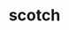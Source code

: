 ---
title: "scotch"
layout: cache
categories: [package, develop]
meta: {"compilers": ["gcc@11.4.0", "gcc@12.4.0", "intel-oneapi-compilers@2024.1.0", "intel-oneapi-compilers@2025.1.0"], "num_specs": 85, "num_specs_by_stack": {"aws-pcluster-neoverse_v1": 15, "aws-pcluster-x86_64_v4": 24, "e4s": 23, "e4s-neoverse-v2": 11, "e4s-oneapi": 12, "root": 85}, "oss": ["amzn2", "ubuntu22.04"], "platforms": ["linux"], "stacks": ["aws-pcluster-neoverse_v1", "aws-pcluster-x86_64_v4", "e4s", "e4s-neoverse-v2", "e4s-oneapi", "root"], "targets": ["neoverse_v1", "neoverse_v2", "x86_64_v3", "x86_64_v4"], "versions": ["6.0.9", "7.0.7"]}
spec_details: [{"compiler": "gcc@12.4.0", "hash": "2geffdlcauislpkz6jivjths7srrt7uv", "os": "amzn2", "platform": "linux", "size": "-", "stacks": ["aws-pcluster-neoverse_v1", "root"], "target": "neoverse_v1", "variants": ["build_system=makefile", "+compression", "~esmumps", "~int64", "~metis", "+mpi", "~mpi_thread", "~noarch", "+shared", "+threads"], "versions": ["6.0.9"]}, {"compiler": "intel-oneapi-compilers@2025.1.0", "hash": "2yj5wvaxxiyl6o6fjslcipddkatukiw7", "os": "ubuntu22.04", "platform": "linux", "size": "-", "stacks": ["e4s-oneapi", "root"], "target": "x86_64_v3", "variants": ["build_system=cmake", "build_type=Release", "+compression", "~esmumps", "generator=make", "~int64", "~ipo", "~metis", "+mpi", "~mpi_thread", "~noarch", "+shared", "+threads"], "versions": ["7.0.7"]}, {"compiler": "intel-oneapi-compilers@2024.1.0", "hash": "32sv2ut2mny54ienfrsbjkh2rpfrjvvd", "os": "amzn2", "platform": "linux", "size": "-", "stacks": ["aws-pcluster-x86_64_v4", "root"], "target": "x86_64_v3", "variants": ["build_system=makefile", "+compression", "~esmumps", "~int64", "~metis", "+mpi", "~mpi_thread", "~noarch", "+shared", "+threads"], "versions": ["6.0.9"]}, {"compiler": "gcc@11.4.0", "hash": "376dkl2s5diyc6p3zx2atbaumt736jxd", "os": "ubuntu22.04", "platform": "linux", "size": "-", "stacks": ["e4s-neoverse-v2", "root"], "target": "neoverse_v2", "variants": ["build_system=cmake", "build_type=Release", "+compression", "~esmumps", "generator=make", "~int64", "~ipo", "~metis", "+mpi", "~mpi_thread", "~noarch", "+shared", "+threads"], "versions": ["7.0.7"]}, {"compiler": "intel-oneapi-compilers@2024.1.0", "hash": "3d2m5esvk6dzlcxbmqeraenddnqxoimu", "os": "amzn2", "platform": "linux", "size": "-", "stacks": ["aws-pcluster-x86_64_v4", "root"], "target": "x86_64_v4", "variants": ["build_system=makefile", "+compression", "~esmumps", "~int64", "~metis", "+mpi", "~mpi_thread", "~noarch", "+shared", "+threads"], "versions": ["6.0.9"]}, {"compiler": "gcc@11.4.0", "hash": "3iu54hl4bnrt5recbcdkwb5nsa4rllkx", "os": "ubuntu22.04", "platform": "linux", "size": "-", "stacks": ["e4s", "root"], "target": "x86_64_v3", "variants": ["build_system=cmake", "build_type=Release", "+compression", "~esmumps", "generator=make", "~int64", "~ipo", "~metis", "+mpi", "~mpi_thread", "~noarch", "+shared", "+threads"], "versions": ["7.0.7"]}, {"compiler": "intel-oneapi-compilers@2024.1.0", "hash": "3rbkiphhydwznn4hraqqu3pmvbmvfh6o", "os": "amzn2", "platform": "linux", "size": "-", "stacks": ["aws-pcluster-x86_64_v4", "root"], "target": "x86_64_v4", "variants": ["build_system=makefile", "+compression", "~esmumps", "~int64", "~metis", "+mpi", "~mpi_thread", "~noarch", "+shared", "+threads"], "versions": ["6.0.9"]}, {"compiler": "intel-oneapi-compilers@2024.1.0", "hash": "4om5fyzdv6m3ocuytxnusj35ikjbce24", "os": "amzn2", "platform": "linux", "size": "-", "stacks": ["aws-pcluster-x86_64_v4", "root"], "target": "x86_64_v4", "variants": ["build_system=makefile", "+compression", "~esmumps", "~int64", "~metis", "+mpi", "~mpi_thread", "~noarch", "+shared", "+threads"], "versions": ["6.0.9"]}, {"compiler": "intel-oneapi-compilers@2024.1.0", "hash": "5piidbtbjtgduuvmu65e7trtl2qn6ksj", "os": "amzn2", "platform": "linux", "size": "-", "stacks": ["aws-pcluster-x86_64_v4", "root"], "target": "x86_64_v3", "variants": ["build_system=makefile", "+compression", "~esmumps", "~int64", "~metis", "+mpi", "~mpi_thread", "~noarch", "+shared", "+threads"], "versions": ["6.0.9"]}, {"compiler": "gcc@12.4.0", "hash": "6ucnerer7u6dweenb2qllstlgwxuadv2", "os": "amzn2", "platform": "linux", "size": "-", "stacks": ["aws-pcluster-neoverse_v1", "root"], "target": "neoverse_v1", "variants": ["build_system=makefile", "+compression", "~esmumps", "~int64", "~metis", "+mpi", "~mpi_thread", "~noarch", "+shared", "+threads"], "versions": ["6.0.9"]}, {"compiler": "gcc@12.4.0", "hash": "7cw5ewr7n77wspnsp4hkclaqzrnzvlcd", "os": "amzn2", "platform": "linux", "size": "-", "stacks": ["aws-pcluster-neoverse_v1", "root"], "target": "neoverse_v1", "variants": ["build_system=makefile", "+compression", "~esmumps", "~int64", "~metis", "+mpi", "~mpi_thread", "~noarch", "+shared", "+threads"], "versions": ["6.0.9"]}, {"compiler": "gcc@11.4.0", "hash": "azzstvgdarbqvbtkltey7miwi3ym4szv", "os": "ubuntu22.04", "platform": "linux", "size": "-", "stacks": ["e4s", "root"], "target": "x86_64_v3", "variants": ["build_system=cmake", "build_type=Release", "+compression", "~esmumps", "generator=make", "~int64", "~ipo", "~metis", "+mpi", "~mpi_thread", "~noarch", "+shared", "+threads"], "versions": ["7.0.7"]}, {"compiler": "gcc@11.4.0", "hash": "behjwvaf36u4kyowg7sugfkvd5kjueu4", "os": "ubuntu22.04", "platform": "linux", "size": "-", "stacks": ["e4s-neoverse-v2", "root"], "target": "neoverse_v2", "variants": ["build_system=cmake", "build_type=Release", "+compression", "~esmumps", "generator=make", "~int64", "~ipo", "~metis", "+mpi", "~mpi_thread", "~noarch", "+shared", "+threads"], "versions": ["7.0.7"]}, {"compiler": "gcc@11.4.0", "hash": "ckgnqjlavqcr5rvvu7doaxhnp77h7kpf", "os": "ubuntu22.04", "platform": "linux", "size": "-", "stacks": ["e4s", "root"], "target": "x86_64_v3", "variants": ["build_system=cmake", "build_type=Release", "+compression", "~esmumps", "generator=make", "~int64", "~ipo", "~metis", "+mpi", "~mpi_thread", "~noarch", "+shared", "+threads"], "versions": ["7.0.7"]}, {"compiler": "intel-oneapi-compilers@2024.1.0", "hash": "clxpdvbggk45yxdklikr3ecarh6cldqc", "os": "amzn2", "platform": "linux", "size": "-", "stacks": ["aws-pcluster-x86_64_v4", "root"], "target": "x86_64_v4", "variants": ["build_system=makefile", "+compression", "~esmumps", "~int64", "~metis", "+mpi", "~mpi_thread", "~noarch", "+shared", "+threads"], "versions": ["6.0.9"]}, {"compiler": "gcc@11.4.0", "hash": "cu5yda54brt67ahfrrfav72knizgskra", "os": "ubuntu22.04", "platform": "linux", "size": "-", "stacks": ["e4s", "root"], "target": "x86_64_v3", "variants": ["build_system=cmake", "build_type=Release", "+compression", "~esmumps", "generator=make", "~int64", "~ipo", "~metis", "+mpi", "~mpi_thread", "~noarch", "+shared", "+threads"], "versions": ["7.0.7"]}, {"compiler": "gcc@12.4.0", "hash": "cwbg2jmpz7polq4uv4s2prxjzc75uuiz", "os": "amzn2", "platform": "linux", "size": "-", "stacks": ["aws-pcluster-neoverse_v1", "root"], "target": "neoverse_v1", "variants": ["build_system=makefile", "+compression", "~esmumps", "~int64", "~metis", "+mpi", "~mpi_thread", "~noarch", "+shared", "+threads"], "versions": ["6.0.9"]}, {"compiler": "intel-oneapi-compilers@2025.1.0", "hash": "czkgwuklt7obxziwsvgrpm5ibuutbead", "os": "ubuntu22.04", "platform": "linux", "size": "-", "stacks": ["e4s-oneapi", "root"], "target": "x86_64_v3", "variants": ["build_system=cmake", "build_type=Release", "+compression", "~esmumps", "generator=make", "~int64", "~ipo", "~metis", "+mpi", "~mpi_thread", "~noarch", "+shared", "+threads"], "versions": ["7.0.7"]}, {"compiler": "intel-oneapi-compilers@2024.1.0", "hash": "d3k3gicuvopdmhn53hpognkshgoejddi", "os": "amzn2", "platform": "linux", "size": "-", "stacks": ["aws-pcluster-x86_64_v4", "root"], "target": "x86_64_v4", "variants": ["build_system=makefile", "+compression", "~esmumps", "~int64", "~metis", "+mpi", "~mpi_thread", "~noarch", "+shared", "+threads"], "versions": ["6.0.9"]}, {"compiler": "intel-oneapi-compilers@2024.1.0", "hash": "de66q57eipehx3fewt72ikwwy5dgm7wt", "os": "amzn2", "platform": "linux", "size": "-", "stacks": ["aws-pcluster-x86_64_v4", "root"], "target": "x86_64_v4", "variants": ["build_system=makefile", "+compression", "~esmumps", "~int64", "~metis", "+mpi", "~mpi_thread", "~noarch", "+shared", "+threads"], "versions": ["6.0.9"]}, {"compiler": "intel-oneapi-compilers@2024.1.0", "hash": "dhinkd6ouc7uijfzabrhjksvjpvjzmpk", "os": "amzn2", "platform": "linux", "size": "-", "stacks": ["aws-pcluster-x86_64_v4", "root"], "target": "x86_64_v4", "variants": ["build_system=makefile", "+compression", "~esmumps", "~int64", "~metis", "+mpi", "~mpi_thread", "~noarch", "+shared", "+threads"], "versions": ["6.0.9"]}, {"compiler": "intel-oneapi-compilers@2025.1.0", "hash": "dmosjjk6itawy52273vzfwvtjq7nu26j", "os": "ubuntu22.04", "platform": "linux", "size": "-", "stacks": ["e4s-oneapi", "root"], "target": "x86_64_v3", "variants": ["build_system=cmake", "build_type=Release", "+compression", "~esmumps", "generator=make", "~int64", "~ipo", "~metis", "+mpi", "~mpi_thread", "~noarch", "+shared", "+threads"], "versions": ["7.0.7"]}, {"compiler": "intel-oneapi-compilers@2024.1.0", "hash": "dnod745aevo5u4vjalxyctch75pb6vzz", "os": "amzn2", "platform": "linux", "size": "-", "stacks": ["aws-pcluster-x86_64_v4", "root"], "target": "x86_64_v3", "variants": ["build_system=makefile", "+compression", "~esmumps", "~int64", "~metis", "+mpi", "~mpi_thread", "~noarch", "+shared", "+threads"], "versions": ["6.0.9"]}, {"compiler": "intel-oneapi-compilers@2024.1.0", "hash": "dw53tis57g3eimlv5q4pmvdizh42xv2f", "os": "amzn2", "platform": "linux", "size": "-", "stacks": ["aws-pcluster-x86_64_v4", "root"], "target": "x86_64_v3", "variants": ["build_system=makefile", "+compression", "~esmumps", "~int64", "~metis", "+mpi", "~mpi_thread", "~noarch", "+shared", "+threads"], "versions": ["6.0.9"]}, {"compiler": "gcc@12.4.0", "hash": "edl5qoufvwjl34hq562bld6fwmzocjco", "os": "amzn2", "platform": "linux", "size": "-", "stacks": ["aws-pcluster-neoverse_v1", "root"], "target": "neoverse_v1", "variants": ["build_system=makefile", "+compression", "~esmumps", "~int64", "~metis", "+mpi", "~mpi_thread", "~noarch", "+shared", "+threads"], "versions": ["6.0.9"]}, {"compiler": "gcc@11.4.0", "hash": "edmzdyc7kahdvd6dcvbr65ba7sj5mito", "os": "ubuntu22.04", "platform": "linux", "size": "-", "stacks": ["e4s", "root"], "target": "x86_64_v3", "variants": ["build_system=cmake", "build_type=Release", "+compression", "~esmumps", "generator=make", "~int64", "~ipo", "~metis", "+mpi", "~mpi_thread", "~noarch", "+shared", "+threads"], "versions": ["7.0.7"]}, {"compiler": "intel-oneapi-compilers@2024.1.0", "hash": "esqelokxwapicqzsyotamarnphexfskn", "os": "amzn2", "platform": "linux", "size": "-", "stacks": ["aws-pcluster-x86_64_v4", "root"], "target": "x86_64_v3", "variants": ["build_system=makefile", "+compression", "~esmumps", "~int64", "~metis", "+mpi", "~mpi_thread", "~noarch", "+shared", "+threads"], "versions": ["6.0.9"]}, {"compiler": "intel-oneapi-compilers@2024.1.0", "hash": "ex6qthqnugqa6rmuhwl47zm5kdhr5h2z", "os": "amzn2", "platform": "linux", "size": "-", "stacks": ["aws-pcluster-x86_64_v4", "root"], "target": "x86_64_v4", "variants": ["build_system=makefile", "+compression", "~esmumps", "~int64", "~metis", "+mpi", "~mpi_thread", "~noarch", "+shared", "+threads"], "versions": ["6.0.9"]}, {"compiler": "gcc@11.4.0", "hash": "fimutoffrjyfpwpcgr2wkvrhn7b6fh4l", "os": "ubuntu22.04", "platform": "linux", "size": "-", "stacks": ["e4s", "root"], "target": "x86_64_v3", "variants": ["build_system=cmake", "build_type=Release", "+compression", "~esmumps", "generator=make", "~int64", "~ipo", "~metis", "+mpi", "~mpi_thread", "~noarch", "+shared", "+threads"], "versions": ["7.0.7"]}, {"compiler": "gcc@11.4.0", "hash": "fmkwarjonxqq5k2kvmmwrikwrx2upajh", "os": "ubuntu22.04", "platform": "linux", "size": "-", "stacks": ["e4s-neoverse-v2", "root"], "target": "neoverse_v2", "variants": ["build_system=cmake", "build_type=Release", "+compression", "~esmumps", "generator=make", "~int64", "~ipo", "~metis", "+mpi", "~mpi_thread", "~noarch", "+shared", "+threads"], "versions": ["7.0.7"]}, {"compiler": "gcc@11.4.0", "hash": "geba2qrghm6zqdyeh2lly5tjzwyfjyhv", "os": "ubuntu22.04", "platform": "linux", "size": "-", "stacks": ["e4s", "root"], "target": "x86_64_v3", "variants": ["build_system=cmake", "build_type=Release", "+compression", "~esmumps", "generator=make", "~int64", "~ipo", "~metis", "+mpi", "~mpi_thread", "~noarch", "+shared", "+threads"], "versions": ["7.0.7"]}, {"compiler": "gcc@11.4.0", "hash": "hapxn4ijqy5yvmxvjph5wdie44noaz4u", "os": "ubuntu22.04", "platform": "linux", "size": "-", "stacks": ["e4s", "root"], "target": "x86_64_v3", "variants": ["build_system=cmake", "build_type=Release", "+compression", "~esmumps", "generator=make", "~int64", "~ipo", "~metis", "+mpi", "~mpi_thread", "~noarch", "+shared", "+threads"], "versions": ["7.0.7"]}, {"compiler": "gcc@11.4.0", "hash": "htlke5ca263ofllujporpuunoi562h5y", "os": "ubuntu22.04", "platform": "linux", "size": "-", "stacks": ["e4s-neoverse-v2", "root"], "target": "neoverse_v2", "variants": ["build_system=cmake", "build_type=Release", "+compression", "~esmumps", "generator=make", "~int64", "~ipo", "~metis", "+mpi", "~mpi_thread", "~noarch", "+shared", "+threads"], "versions": ["7.0.7"]}, {"compiler": "intel-oneapi-compilers@2025.1.0", "hash": "husipywc45e5kphsyhsvfnlg2y44havv", "os": "ubuntu22.04", "platform": "linux", "size": "-", "stacks": ["e4s-oneapi", "root"], "target": "x86_64_v3", "variants": ["build_system=cmake", "build_type=Release", "+compression", "~esmumps", "generator=make", "~int64", "~ipo", "~metis", "+mpi", "~mpi_thread", "~noarch", "+shared", "+threads"], "versions": ["7.0.7"]}, {"compiler": "gcc@11.4.0", "hash": "huyunkgxfbs24mzxoae6sio4e7a5k3vj", "os": "ubuntu22.04", "platform": "linux", "size": "-", "stacks": ["e4s-neoverse-v2", "root"], "target": "neoverse_v2", "variants": ["build_system=cmake", "build_type=Release", "+compression", "~esmumps", "generator=make", "~int64", "~ipo", "~metis", "+mpi", "~mpi_thread", "~noarch", "+shared", "+threads"], "versions": ["7.0.7"]}, {"compiler": "gcc@12.4.0", "hash": "hxnxeuhv4ybpuc4kdot2ityjz2fqmvlr", "os": "amzn2", "platform": "linux", "size": "-", "stacks": ["aws-pcluster-neoverse_v1", "root"], "target": "neoverse_v1", "variants": ["build_system=makefile", "+compression", "~esmumps", "~int64", "~metis", "+mpi", "~mpi_thread", "~noarch", "+shared", "+threads"], "versions": ["6.0.9"]}, {"compiler": "gcc@11.4.0", "hash": "i4ek5bywjgx22gu627ou52rk5ms5uzby", "os": "ubuntu22.04", "platform": "linux", "size": "-", "stacks": ["e4s", "root"], "target": "x86_64_v3", "variants": ["build_system=cmake", "build_type=Release", "+compression", "~esmumps", "generator=make", "~int64", "~ipo", "~metis", "+mpi", "~mpi_thread", "~noarch", "+shared", "+threads"], "versions": ["7.0.7"]}, {"compiler": "gcc@11.4.0", "hash": "iajrtpr3pdfy2a2pljrwuwvg5e6d6ego", "os": "ubuntu22.04", "platform": "linux", "size": "-", "stacks": ["e4s-neoverse-v2", "root"], "target": "neoverse_v2", "variants": ["build_system=cmake", "build_type=Release", "+compression", "~esmumps", "generator=make", "~int64", "~ipo", "~metis", "+mpi", "~mpi_thread", "~noarch", "+shared", "+threads"], "versions": ["7.0.7"]}, {"compiler": "gcc@12.4.0", "hash": "ibqxdmepzilmdjswboeft4gaztibm6nd", "os": "amzn2", "platform": "linux", "size": "-", "stacks": ["aws-pcluster-neoverse_v1", "root"], "target": "neoverse_v1", "variants": ["build_system=makefile", "+compression", "~esmumps", "~int64", "~metis", "+mpi", "~mpi_thread", "~noarch", "+shared", "+threads"], "versions": ["6.0.9"]}, {"compiler": "intel-oneapi-compilers@2025.1.0", "hash": "iwgrcm3dzkscm5ikolp7qcwwvhohhxqq", "os": "ubuntu22.04", "platform": "linux", "size": "-", "stacks": ["e4s-oneapi", "root"], "target": "x86_64_v3", "variants": ["build_system=cmake", "build_type=Release", "+compression", "~esmumps", "generator=make", "~int64", "~ipo", "~metis", "+mpi", "~mpi_thread", "~noarch", "+shared", "+threads"], "versions": ["7.0.7"]}, {"compiler": "intel-oneapi-compilers@2025.1.0", "hash": "jz4wd7svrggjssrxwda6qstv25uhyl7w", "os": "ubuntu22.04", "platform": "linux", "size": "-", "stacks": ["e4s-oneapi", "root"], "target": "x86_64_v3", "variants": ["build_system=cmake", "build_type=Release", "+compression", "~esmumps", "generator=make", "~int64", "~ipo", "~metis", "+mpi", "~mpi_thread", "~noarch", "+shared", "+threads"], "versions": ["7.0.7"]}, {"compiler": "gcc@11.4.0", "hash": "k72wiras5n35b2jcbic44h27423bslz2", "os": "ubuntu22.04", "platform": "linux", "size": "-", "stacks": ["e4s", "root"], "target": "x86_64_v3", "variants": ["build_system=cmake", "build_type=Release", "+compression", "~esmumps", "generator=make", "~int64", "~ipo", "~metis", "+mpi", "~mpi_thread", "~noarch", "+shared", "+threads"], "versions": ["7.0.7"]}, {"compiler": "gcc@11.4.0", "hash": "k7xlrrmunlnr2gg7oq2mxlqucqmnwklw", "os": "ubuntu22.04", "platform": "linux", "size": "-", "stacks": ["e4s", "root"], "target": "x86_64_v3", "variants": ["build_system=cmake", "build_type=Release", "+compression", "~esmumps", "generator=make", "~int64", "~ipo", "~metis", "+mpi", "~mpi_thread", "~noarch", "+shared", "+threads"], "versions": ["7.0.7"]}, {"compiler": "gcc@12.4.0", "hash": "kbnqvklv3iromsyktknfjlhyaahdbulb", "os": "amzn2", "platform": "linux", "size": "-", "stacks": ["aws-pcluster-neoverse_v1", "root"], "target": "neoverse_v1", "variants": ["build_system=makefile", "+compression", "~esmumps", "~int64", "~metis", "+mpi", "~mpi_thread", "~noarch", "+shared", "+threads"], "versions": ["6.0.9"]}, {"compiler": "gcc@11.4.0", "hash": "kwdlyxprpt2hzrcowvimkramzgzzp3lf", "os": "ubuntu22.04", "platform": "linux", "size": "-", "stacks": ["e4s-neoverse-v2", "root"], "target": "neoverse_v2", "variants": ["build_system=cmake", "build_type=Release", "+compression", "~esmumps", "generator=make", "~int64", "~ipo", "~metis", "+mpi", "~mpi_thread", "~noarch", "+shared", "+threads"], "versions": ["7.0.7"]}, {"compiler": "intel-oneapi-compilers@2025.1.0", "hash": "l36vsfzjqrswmpyp3avf3d7aqn2dpeoh", "os": "ubuntu22.04", "platform": "linux", "size": "-", "stacks": ["e4s-oneapi", "root"], "target": "x86_64_v3", "variants": ["build_system=cmake", "build_type=Release", "+compression", "~esmumps", "generator=make", "~int64", "~ipo", "~metis", "+mpi", "~mpi_thread", "~noarch", "+shared", "+threads"], "versions": ["7.0.7"]}, {"compiler": "gcc@11.4.0", "hash": "lneauotpcudldztj6i7cci3suh55lhwh", "os": "ubuntu22.04", "platform": "linux", "size": "-", "stacks": ["e4s", "root"], "target": "x86_64_v3", "variants": ["build_system=cmake", "build_type=Release", "+compression", "~esmumps", "generator=make", "~int64", "~ipo", "~metis", "+mpi", "~mpi_thread", "~noarch", "+shared", "+threads"], "versions": ["7.0.7"]}, {"compiler": "gcc@11.4.0", "hash": "m4lm2744ipimr4sxpdexcro5uoniubx2", "os": "ubuntu22.04", "platform": "linux", "size": "-", "stacks": ["e4s", "root"], "target": "x86_64_v3", "variants": ["build_system=cmake", "build_type=Release", "+compression", "~esmumps", "generator=make", "~int64", "~ipo", "~metis", "+mpi", "~mpi_thread", "~noarch", "+shared", "+threads"], "versions": ["7.0.7"]}, {"compiler": "gcc@11.4.0", "hash": "miobzt7epl7kywtvr64q2qeprvizzpza", "os": "ubuntu22.04", "platform": "linux", "size": "-", "stacks": ["e4s", "root"], "target": "x86_64_v3", "variants": ["build_system=cmake", "build_type=Release", "+compression", "~esmumps", "generator=make", "~int64", "~ipo", "~metis", "+mpi", "~mpi_thread", "~noarch", "+shared", "+threads"], "versions": ["7.0.7"]}, {"compiler": "intel-oneapi-compilers@2024.1.0", "hash": "n3m6o224tg3nnictu3cmt2rsi4e4ho5f", "os": "amzn2", "platform": "linux", "size": "-", "stacks": ["aws-pcluster-x86_64_v4", "root"], "target": "x86_64_v3", "variants": ["build_system=makefile", "+compression", "~esmumps", "~int64", "~metis", "+mpi", "~mpi_thread", "~noarch", "+shared", "+threads"], "versions": ["6.0.9"]}, {"compiler": "gcc@11.4.0", "hash": "nexww56j3k3rintzpeoprt7uktjwqcba", "os": "ubuntu22.04", "platform": "linux", "size": "-", "stacks": ["e4s", "root"], "target": "x86_64_v3", "variants": ["build_system=cmake", "build_type=Release", "+compression", "~esmumps", "generator=make", "~int64", "~ipo", "~metis", "+mpi", "~mpi_thread", "~noarch", "+shared", "+threads"], "versions": ["7.0.7"]}, {"compiler": "intel-oneapi-compilers@2025.1.0", "hash": "nohocoeykij7hnhsfsd2qta3xwuejd5w", "os": "ubuntu22.04", "platform": "linux", "size": "-", "stacks": ["e4s-oneapi", "root"], "target": "x86_64_v3", "variants": ["build_system=cmake", "build_type=Release", "+compression", "~esmumps", "generator=make", "~int64", "~ipo", "~metis", "+mpi", "~mpi_thread", "~noarch", "+shared", "+threads"], "versions": ["7.0.7"]}, {"compiler": "gcc@11.4.0", "hash": "nqllrjlzblefoly4ieyorw6uc7icsuc6", "os": "ubuntu22.04", "platform": "linux", "size": "-", "stacks": ["e4s", "root"], "target": "x86_64_v3", "variants": ["build_system=cmake", "build_type=Release", "+compression", "~esmumps", "generator=make", "~int64", "~ipo", "~metis", "+mpi", "~mpi_thread", "~noarch", "+shared", "+threads"], "versions": ["7.0.7"]}, {"compiler": "intel-oneapi-compilers@2024.1.0", "hash": "phwmluqjrb7luifgrjvnic54u47xkek5", "os": "amzn2", "platform": "linux", "size": "-", "stacks": ["aws-pcluster-x86_64_v4", "root"], "target": "x86_64_v4", "variants": ["build_system=makefile", "+compression", "~esmumps", "~int64", "~metis", "+mpi", "~mpi_thread", "~noarch", "+shared", "+threads"], "versions": ["6.0.9"]}, {"compiler": "intel-oneapi-compilers@2024.1.0", "hash": "piher63jb7ay2nv4jbofsxip4g4gzzgh", "os": "amzn2", "platform": "linux", "size": "-", "stacks": ["aws-pcluster-x86_64_v4", "root"], "target": "x86_64_v4", "variants": ["build_system=makefile", "+compression", "~esmumps", "~int64", "~metis", "+mpi", "~mpi_thread", "~noarch", "+shared", "+threads"], "versions": ["6.0.9"]}, {"compiler": "intel-oneapi-compilers@2024.1.0", "hash": "puofxzqfwyjs5stuzjs46ekkzrvrurth", "os": "amzn2", "platform": "linux", "size": "-", "stacks": ["aws-pcluster-x86_64_v4", "root"], "target": "x86_64_v3", "variants": ["build_system=makefile", "+compression", "~esmumps", "~int64", "~metis", "+mpi", "~mpi_thread", "~noarch", "+shared", "+threads"], "versions": ["6.0.9"]}, {"compiler": "gcc@11.4.0", "hash": "sgbwh3t3qhxqn7vgvzgmsliv4s3n4vns", "os": "ubuntu22.04", "platform": "linux", "size": "-", "stacks": ["e4s-neoverse-v2", "root"], "target": "neoverse_v2", "variants": ["build_system=cmake", "build_type=Release", "+compression", "~esmumps", "generator=make", "~int64", "~ipo", "~metis", "+mpi", "~mpi_thread", "~noarch", "+shared", "+threads"], "versions": ["7.0.7"]}, {"compiler": "intel-oneapi-compilers@2024.1.0", "hash": "sqgrxklxeike2hgqwc5gbmxaqpyvxnxr", "os": "amzn2", "platform": "linux", "size": "-", "stacks": ["aws-pcluster-x86_64_v4", "root"], "target": "x86_64_v3", "variants": ["build_system=makefile", "+compression", "~esmumps", "~int64", "~metis", "+mpi", "~mpi_thread", "~noarch", "+shared", "+threads"], "versions": ["6.0.9"]}, {"compiler": "gcc@11.4.0", "hash": "syuhzrfafzznftk2ah6jgpjnb226gstk", "os": "ubuntu22.04", "platform": "linux", "size": "-", "stacks": ["e4s", "root"], "target": "x86_64_v3", "variants": ["build_system=cmake", "build_type=Release", "+compression", "~esmumps", "generator=make", "~int64", "~ipo", "~metis", "+mpi", "~mpi_thread", "~noarch", "+shared", "+threads"], "versions": ["7.0.7"]}, {"compiler": "gcc@12.4.0", "hash": "t5vz6mgdx5nts74if6nd5mn3ehrmmuab", "os": "amzn2", "platform": "linux", "size": "-", "stacks": ["aws-pcluster-neoverse_v1", "root"], "target": "neoverse_v1", "variants": ["build_system=makefile", "+compression", "~esmumps", "~int64", "~metis", "+mpi", "~mpi_thread", "~noarch", "+shared", "+threads"], "versions": ["6.0.9"]}, {"compiler": "gcc@12.4.0", "hash": "tduqnq6wgjllrewquu5lltni2v5k2xnb", "os": "amzn2", "platform": "linux", "size": "-", "stacks": ["aws-pcluster-neoverse_v1", "root"], "target": "neoverse_v1", "variants": ["build_system=makefile", "+compression", "~esmumps", "~int64", "~metis", "+mpi", "~mpi_thread", "~noarch", "+shared", "+threads"], "versions": ["6.0.9"]}, {"compiler": "gcc@11.4.0", "hash": "ti6qaoa5wtovlmfq2rqdtknq7eq2c2mz", "os": "ubuntu22.04", "platform": "linux", "size": "-", "stacks": ["e4s", "root"], "target": "x86_64_v3", "variants": ["build_system=cmake", "build_type=Release", "+compression", "~esmumps", "generator=make", "~int64", "~ipo", "~metis", "+mpi", "~mpi_thread", "~noarch", "+shared", "+threads"], "versions": ["7.0.7"]}, {"compiler": "gcc@11.4.0", "hash": "trzxuqrhxqid5ekwwt22pmfskwxtxcrv", "os": "ubuntu22.04", "platform": "linux", "size": "-", "stacks": ["e4s-neoverse-v2", "root"], "target": "neoverse_v2", "variants": ["build_system=cmake", "build_type=Release", "+compression", "~esmumps", "generator=make", "~int64", "~ipo", "~metis", "+mpi", "~mpi_thread", "~noarch", "+shared", "+threads"], "versions": ["7.0.7"]}, {"compiler": "gcc@12.4.0", "hash": "umk7yiejsqdvlwkakd5qtzgbxefs4v7e", "os": "amzn2", "platform": "linux", "size": "-", "stacks": ["aws-pcluster-neoverse_v1", "root"], "target": "neoverse_v1", "variants": ["build_system=makefile", "+compression", "~esmumps", "~int64", "~metis", "+mpi", "~mpi_thread", "~noarch", "+shared", "+threads"], "versions": ["6.0.9"]}, {"compiler": "intel-oneapi-compilers@2024.1.0", "hash": "undkohq524ielgbwzxau7425by3cnmdr", "os": "amzn2", "platform": "linux", "size": "-", "stacks": ["aws-pcluster-x86_64_v4", "root"], "target": "x86_64_v3", "variants": ["build_system=makefile", "+compression", "~esmumps", "~int64", "~metis", "+mpi", "~mpi_thread", "~noarch", "+shared", "+threads"], "versions": ["6.0.9"]}, {"compiler": "intel-oneapi-compilers@2025.1.0", "hash": "vkxvzbf3brxa26mmcz7niebr3gv5nplf", "os": "ubuntu22.04", "platform": "linux", "size": "-", "stacks": ["e4s-oneapi", "root"], "target": "x86_64_v3", "variants": ["build_system=cmake", "build_type=Release", "+compression", "~esmumps", "generator=make", "~int64", "~ipo", "~metis", "+mpi", "~mpi_thread", "~noarch", "+shared", "+threads"], "versions": ["7.0.7"]}, {"compiler": "gcc@12.4.0", "hash": "voplq3ks7xgue2df45nu3lpkdi2os6af", "os": "amzn2", "platform": "linux", "size": "-", "stacks": ["aws-pcluster-neoverse_v1", "root"], "target": "neoverse_v1", "variants": ["build_system=makefile", "+compression", "~esmumps", "~int64", "~metis", "+mpi", "~mpi_thread", "~noarch", "+shared", "+threads"], "versions": ["6.0.9"]}, {"compiler": "intel-oneapi-compilers@2024.1.0", "hash": "vp3rg2ds4gcg5lujshuf4dmmjqalvqef", "os": "amzn2", "platform": "linux", "size": "-", "stacks": ["aws-pcluster-x86_64_v4", "root"], "target": "x86_64_v4", "variants": ["build_system=makefile", "+compression", "~esmumps", "~int64", "~metis", "+mpi", "~mpi_thread", "~noarch", "+shared", "+threads"], "versions": ["6.0.9"]}, {"compiler": "intel-oneapi-compilers@2025.1.0", "hash": "wqef5fjcqtbbhgxnca5dnkdu37ujvp3p", "os": "ubuntu22.04", "platform": "linux", "size": "-", "stacks": ["e4s-oneapi", "root"], "target": "x86_64_v3", "variants": ["build_system=cmake", "build_type=Release", "+compression", "~esmumps", "generator=make", "~int64", "~ipo", "~metis", "+mpi", "~mpi_thread", "~noarch", "+shared", "+threads"], "versions": ["7.0.7"]}, {"compiler": "intel-oneapi-compilers@2024.1.0", "hash": "wsjp5kzhshzgfl4d7vwjloynha62z5qa", "os": "amzn2", "platform": "linux", "size": "-", "stacks": ["aws-pcluster-x86_64_v4", "root"], "target": "x86_64_v3", "variants": ["build_system=makefile", "+compression", "~esmumps", "~int64", "~metis", "+mpi", "~mpi_thread", "~noarch", "+shared", "+threads"], "versions": ["6.0.9"]}, {"compiler": "gcc@11.4.0", "hash": "wulcsbqdimmy7ezpmsais4kfdv6pupgb", "os": "ubuntu22.04", "platform": "linux", "size": "-", "stacks": ["e4s", "root"], "target": "x86_64_v3", "variants": ["build_system=cmake", "build_type=Release", "+compression", "~esmumps", "generator=make", "~int64", "~ipo", "~metis", "+mpi", "~mpi_thread", "~noarch", "+shared", "+threads"], "versions": ["7.0.7"]}, {"compiler": "gcc@11.4.0", "hash": "wvcovolmvptqbfjcyacuznubcz5zxafd", "os": "ubuntu22.04", "platform": "linux", "size": "-", "stacks": ["e4s-neoverse-v2", "root"], "target": "neoverse_v2", "variants": ["build_system=cmake", "build_type=Release", "+compression", "~esmumps", "generator=make", "~int64", "~ipo", "~metis", "+mpi", "~mpi_thread", "~noarch", "+shared", "+threads"], "versions": ["7.0.7"]}, {"compiler": "intel-oneapi-compilers@2025.1.0", "hash": "wvt5p3ss73hu2rqnzfn4b7wygcta7oir", "os": "ubuntu22.04", "platform": "linux", "size": "-", "stacks": ["e4s-oneapi", "root"], "target": "x86_64_v3", "variants": ["build_system=cmake", "build_type=Release", "+compression", "~esmumps", "generator=make", "~int64", "~ipo", "~metis", "+mpi", "~mpi_thread", "~noarch", "+shared", "+threads"], "versions": ["7.0.7"]}, {"compiler": "gcc@11.4.0", "hash": "x2vgsh2vkvf7rqwku5akjattygqghtoz", "os": "ubuntu22.04", "platform": "linux", "size": "-", "stacks": ["e4s", "root"], "target": "x86_64_v3", "variants": ["build_system=cmake", "build_type=Release", "+compression", "~esmumps", "generator=make", "~int64", "~ipo", "~metis", "+mpi", "~mpi_thread", "~noarch", "+shared", "+threads"], "versions": ["7.0.7"]}, {"compiler": "intel-oneapi-compilers@2024.1.0", "hash": "xgpfcru34ogsllbmwgjiull6u6is73se", "os": "amzn2", "platform": "linux", "size": "-", "stacks": ["aws-pcluster-x86_64_v4", "root"], "target": "x86_64_v3", "variants": ["build_system=makefile", "+compression", "~esmumps", "~int64", "~metis", "+mpi", "~mpi_thread", "~noarch", "+shared", "+threads"], "versions": ["6.0.9"]}, {"compiler": "gcc@12.4.0", "hash": "xhiuwq7ztgf4gfucxvftzi65h7b2jqza", "os": "amzn2", "platform": "linux", "size": "-", "stacks": ["aws-pcluster-neoverse_v1", "root"], "target": "neoverse_v1", "variants": ["build_system=makefile", "+compression", "~esmumps", "~int64", "~metis", "+mpi", "~mpi_thread", "~noarch", "+shared", "+threads"], "versions": ["6.0.9"]}, {"compiler": "gcc@11.4.0", "hash": "y4mwgylvwmz2uvkqueqwyov6dlhejqru", "os": "ubuntu22.04", "platform": "linux", "size": "-", "stacks": ["e4s", "root"], "target": "x86_64_v3", "variants": ["build_system=cmake", "build_type=Release", "+compression", "~esmumps", "generator=make", "~int64", "~ipo", "~metis", "+mpi", "~mpi_thread", "~noarch", "+shared", "+threads"], "versions": ["7.0.7"]}, {"compiler": "gcc@12.4.0", "hash": "ycapmyqxa5azhr3ekooiuy6raura7bot", "os": "amzn2", "platform": "linux", "size": "-", "stacks": ["aws-pcluster-neoverse_v1", "root"], "target": "neoverse_v1", "variants": ["build_system=makefile", "+compression", "~esmumps", "~int64", "~metis", "+mpi", "~mpi_thread", "~noarch", "+shared", "+threads"], "versions": ["6.0.9"]}, {"compiler": "intel-oneapi-compilers@2024.1.0", "hash": "yfmjdy3b72ojcup5ya5fcssxf56cpcbg", "os": "amzn2", "platform": "linux", "size": "-", "stacks": ["aws-pcluster-x86_64_v4", "root"], "target": "x86_64_v3", "variants": ["build_system=makefile", "+compression", "~esmumps", "~int64", "~metis", "+mpi", "~mpi_thread", "~noarch", "+shared", "+threads"], "versions": ["6.0.9"]}, {"compiler": "intel-oneapi-compilers@2025.1.0", "hash": "yfmsfgtqet4u2r4thx74wu6wpfk4sx4w", "os": "ubuntu22.04", "platform": "linux", "size": "-", "stacks": ["e4s-oneapi", "root"], "target": "x86_64_v3", "variants": ["build_system=cmake", "build_type=Release", "+compression", "~esmumps", "generator=make", "~int64", "~ipo", "~metis", "+mpi", "~mpi_thread", "~noarch", "+shared", "+threads"], "versions": ["7.0.7"]}, {"compiler": "gcc@11.4.0", "hash": "yn5qyrhropvssmdp4whu6z7shw5awwof", "os": "ubuntu22.04", "platform": "linux", "size": "-", "stacks": ["e4s", "root"], "target": "x86_64_v3", "variants": ["build_system=cmake", "build_type=Release", "+compression", "~esmumps", "generator=make", "~int64", "~ipo", "~metis", "+mpi", "~mpi_thread", "~noarch", "+shared", "+threads"], "versions": ["7.0.7"]}, {"compiler": "gcc@12.4.0", "hash": "zbtvrvtjyqbpnqm542x2vhsa7unletl7", "os": "amzn2", "platform": "linux", "size": "-", "stacks": ["aws-pcluster-neoverse_v1", "root"], "target": "neoverse_v1", "variants": ["build_system=makefile", "+compression", "~esmumps", "~int64", "~metis", "+mpi", "~mpi_thread", "~noarch", "+shared", "+threads"], "versions": ["6.0.9"]}, {"compiler": "gcc@11.4.0", "hash": "zlnht7jpvgc3dqkscsnggfi2n3x4xlrv", "os": "ubuntu22.04", "platform": "linux", "size": "-", "stacks": ["e4s", "root"], "target": "x86_64_v3", "variants": ["build_system=cmake", "build_type=Release", "+compression", "~esmumps", "generator=make", "~int64", "~ipo", "~metis", "+mpi", "~mpi_thread", "~noarch", "+shared", "+threads"], "versions": ["7.0.7"]}, {"compiler": "intel-oneapi-compilers@2024.1.0", "hash": "zpi3hk6uwu6bp2riiqetfrdwhormezxx", "os": "amzn2", "platform": "linux", "size": "-", "stacks": ["aws-pcluster-x86_64_v4", "root"], "target": "x86_64_v4", "variants": ["build_system=makefile", "+compression", "~esmumps", "~int64", "~metis", "+mpi", "~mpi_thread", "~noarch", "+shared", "+threads"], "versions": ["6.0.9"]}, {"compiler": "gcc@11.4.0", "hash": "zr2d3ehnqgtzox7xjofgnj6tvm5efkp2", "os": "ubuntu22.04", "platform": "linux", "size": "-", "stacks": ["e4s-neoverse-v2", "root"], "target": "neoverse_v2", "variants": ["build_system=cmake", "build_type=Release", "+compression", "~esmumps", "generator=make", "~int64", "~ipo", "~metis", "+mpi", "~mpi_thread", "~noarch", "+shared", "+threads"], "versions": ["7.0.7"]}]
---